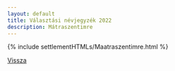 ```yaml
---
layout: default
title: Választási névjegyzék 2022
description: Mátraszentimre
---
```


{% include settlementHTMLs/Maatraszentimre.html %}

[Vissza](../)
